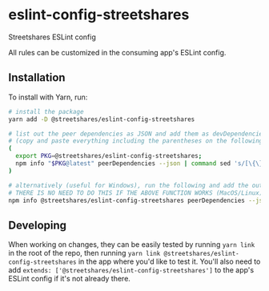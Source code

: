# eslint-config-streetshares

Streetshares ESLint config

All rules can be customized in the consuming app's ESLint config.

## Installation

To install with Yarn, run:

```sh
# install the package
yarn add -D @streetshares/eslint-config-streetshares

# list out the peer dependencies as JSON and add them as devDependencies
# (copy and paste everything including the parentheses on the following 4 lines)
(
  export PKG=@streetshares/eslint-config-streetshares;
  npm info "$PKG@latest" peerDependencies --json | command sed 's/[\{\},]//g ; s/: /@/g' | xargs yarn add -D "$PKG@latest"
)

# alternatively (useful for Windows), run the following and add the output packages to devDependencies in the consuming app's package.json
# THERE IS NO NEED TO DO THIS IF THE ABOVE FUNCTION WORKS (MacOS/Linux)
npm info @streetshares/eslint-config-streetshares peerDependencies --json
```

## Developing

When working on changes, they can be easily tested by running `yarn link` in the root of the repo, then running `yarn link @streetshares/eslint-config-streetshares` in the app where you'd like to test it. You'll also need to add `extends: ['@streetshares/eslint-config-streetshares']` to the app's ESLint config if it's not already there.
